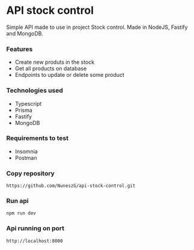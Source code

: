 # API stock control
Simple API made to use in project Stock control. Made in NodeJS, Fastify and MongoDB.

### Features
- Create new produts in the stock
- Get all products on database
- Endpoints to update or delete some product

### Technologies used 
- Typescript 
- Prisma
- Fastify
- MongoDB

### Requirements to test 
- Insomnia
- Postman

### Copy repository 
```
https://github.com/NuneszG/api-stock-control.git
```

### Run api
```
npm run dev
```

### Api running on port 
```
http://localhost:8000
```

